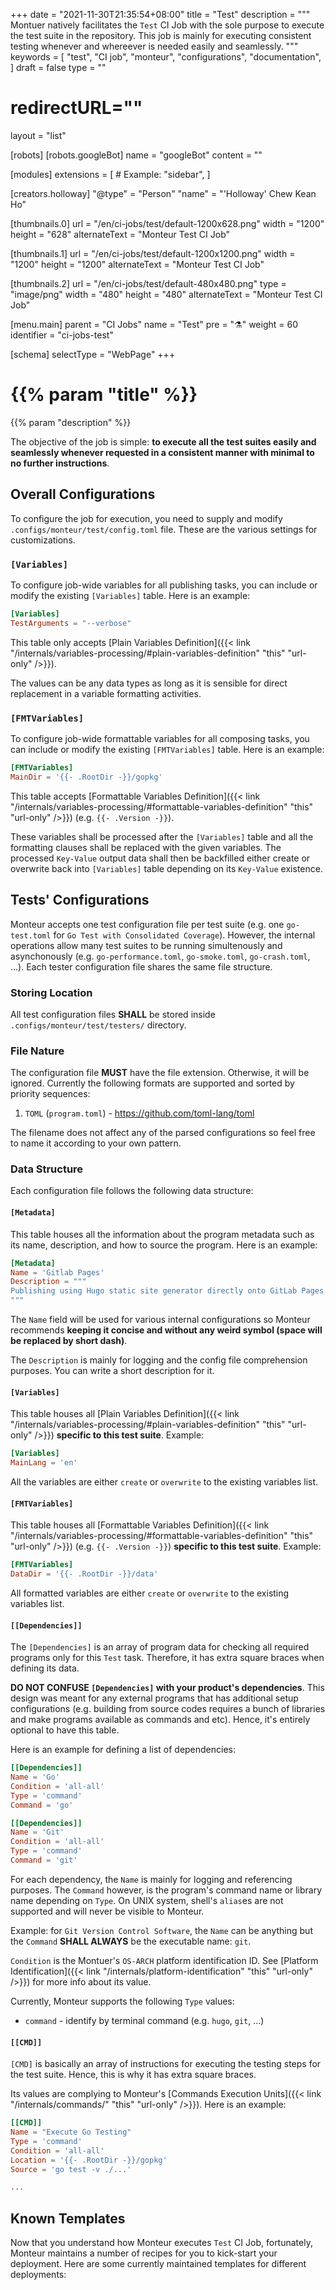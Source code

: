 +++
date = "2021-11-30T21:35:54+08:00"
title = "Test"
description = """
Montuer natively facilitates the `Test` CI Job with the sole purpose to execute
the test suite in the repository. This job is mainly for executing consistent
testing whenever and whereever is needed easily and seamlessly.
"""
keywords = [
	"test",
	"CI job",
	"monteur",
	"configurations",
	"documentation",
]
draft = false
type = ""
# redirectURL=""
layout = "list"


[robots]
[robots.googleBot]
name = "googleBot"
content = ""


[modules]
extensions = [
	# Example: "sidebar",
]


[creators.holloway]
"@type" = "Person"
"name" = "'Holloway' Chew Kean Ho"


[thumbnails.0]
url = "/en/ci-jobs/test/default-1200x628.png"
width = "1200"
height = "628"
alternateText = "Monteur Test CI Job"

[thumbnails.1]
url = "/en/ci-jobs/test/default-1200x1200.png"
width = "1200"
height = "1200"
alternateText = "Monteur Test CI Job"

[thumbnails.2]
url = "/en/ci-jobs/test/default-480x480.png"
type = "image/png"
width = "480"
height = "480"
alternateText = "Monteur Test CI Job"


[menu.main]
parent = "CI Jobs"
name = "Test"
pre = "⚗️"
weight = 60
identifier = "ci-jobs-test"


[schema]
selectType = "WebPage"
+++

# {{% param "title" %}}
{{% param "description" %}}

The objective of the job is simple: **to execute all the test suites easily
and seamlessly whenever requested in a consistent manner with minimal to no
further instructions**.




## Overall Configurations
To configure the job for execution, you need to supply and modify
`.configs/monteur/test/config.toml` file. These are the various settings for
customizations.



### `[Variables]`
To configure job-wide variables for all publishing tasks, you can include or
modify the existing `[Variables]` table. Here is an example:

```toml {linenos=table,hl_lines=[],linenostart=1}
[Variables]
TestArguments = "--verbose"
```

This table only accepts [Plain Variables Definition]({{< link
"/internals/variables-processing/#plain-variables-definition" "this"
"url-only" />}}).

The values can be any data types as long as it is sensible for direct
replacement in a variable formatting activities.



### `[FMTVariables]`
To configure job-wide formattable variables for all composing tasks, you can
include or modify the existing `[FMTVariables]` table. Here is an example:

```toml {linenos=table,hl_lines=[],linenostart=1}
[FMTVariables]
MainDir = '{{- .RootDir -}}/gopkg'
```

This table accepts [Formattable Variables Definition]({{< link
"/internals/variables-processing/#formattable-variables-definition" "this"
"url-only" />}}) (e.g. `{{- .Version -}}`).

These variables shall be processed after the `[Variables]` table and all the
formatting clauses shall be replaced with the given variables. The processed
`Key-Value` output data shall then be backfilled either create or overwrite back
into `[Variables]` table depending on its `Key-Value` existence.




## Tests' Configurations
Monteur accepts one test configuration file per test suite (e.g.
one `go-test.toml` for `Go Test with Consolidated Coverage`). However, the
internal operations allow many test suites to be running simultenously and
asynchonously (e.g. `go-performance.toml`, `go-smoke.toml`, `go-crash.toml`,
...). Each tester configuration file shares the same file structure.



### Storing Location
All test configuration files **SHALL** be stored inside
`.configs/monteur/test/testers/` directory.



### File Nature
The configuration file **MUST** have the file extension. Otherwise, it will be
ignored. Currently the following formats are supported and sorted by priority
sequences:

1. `TOML` (`program.toml`) - https://github.com/toml-lang/toml

The filename does not affect any of the parsed configurations so feel free to
name it according to your own pattern.



### Data Structure
Each configuration file follows the following data structure:


#### `[Metadata]`
This table houses all the information about the program metadata such as its
name, description, and how to source the program. Here is an example:

```toml {linenos=table,hl_lines=[],linenostart=1}
[Metadata]
Name = 'Gitlab Pages'
Description = """
Publishing using Hugo static site generator directly onto GitLab Pages.
"""
```

The `Name` field will be used for various internal configurations so Monteur
recommends **keeping it concise and without any weird symbol (space will be
replaced by short dash)**.

The `Description` is mainly for logging and the config file comprehension
purposes. You can write a short description for it.


#### `[Variables]`
This table houses all [Plain Variables Definition]({{< link
"/internals/variables-processing/#plain-variables-definition" "this"
"url-only" />}}) **specific to this test suite**. Example:

```toml {linenos=table,hl_lines=[],linenostart=1}
[Variables]
MainLang = 'en'
```

All the variables are either `create` or `overwrite` to the existing variables
list.


#### `[FMTVariables]`
This table houses all [Formattable Variables Definition]({{< link
"/internals/variables-processing/#formattable-variables-definition" "this"
"url-only" />}}) (e.g. `{{- .Version -}}`) **specific to this test suite**.
Example:

```toml {linenos=table,hl_lines=[],linenostart=1}
[FMTVariables]
DataDir = '{{- .RootDir -}}/data'
```

All formatted variables are either `create` or `overwrite` to the existing
variables list.


#### `[[Dependencies]]`
The `[Dependencies]` is an array of program data for checking all required
programs only for this `Test` task. Therefore, it has extra square braces
when defining its data.

**DO NOT CONFUSE `[Dependencies]` with your product's dependencies**. This
design was meant for any external programs that has additional setup
configurations (e.g. building from source codes requires a bunch of libraries
and make programs available as commands and etc). Hence, it's entirely optional
to have this table.

Here is an example for defining a list of dependencies:

```toml {linenos=table,hl_lines=[],linenostart=1}
[[Dependencies]]
Name = 'Go'
Condition = 'all-all'
Type = 'command'
Command = 'go'

[[Dependencies]]
Name = 'Git'
Condition = 'all-all'
Type = 'command'
Command = 'git'
```

For each dependency, the `Name` is mainly for logging and referencing purposes.
The `Command` however, is the program's command name or library name depending
on `Type`. On UNIX system, shell's `alias`es are not supported and will never be
visible to Monteur.

Example: for `Git Version Control Software`, the `Name` can be anything but the
`Command` **SHALL ALWAYS** be the executable name: `git`.

`Condition` is the Montuer's `OS-ARCH` platform identification ID. See
[Platform Identification]({{< link "/internals/platform-identification" "this"
"url-only" />}}) for more info about its value.

Currently, Monteur supports the following `Type` values:

* `command` - identify by terminal command (e.g. `hugo`, `git`, ...)


#### `[[CMD]]`
`[CMD]` is basically an array of instructions for executing the testing steps
for the test suite. Hence, this is why it has extra square braces.

Its values are complying to Monteur's [Commands Execution Units]({{< link
"/internals/commands/" "this" "url-only" />}}). Here is an example:

```toml {linenos=table,hl_lines=[],linenostart=1}
[[CMD]]
Name = "Execute Go Testing"
Type = 'command'
Condition = 'all-all'
Location = '{{- .RootDir -}}/gopkg'
Source = 'go test -v ./...'

...
```




## Known Templates
Now that you understand how Monteur executes `Test` CI Job, fortunately,
Monteur maintains a number of recipes for you to kick-start your deployment.
Here are some currently maintained templates for different deployments:
